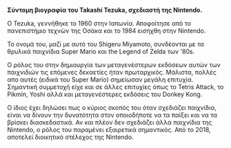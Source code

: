 **Σύντομη βιογραφία του Takashi Tezuka, σχεδιαστή της Nintendo.**

O Tezuka, γεννήθηκε το 1960 στην Ιαπωνία. Αποφοίτησε από το πανεπιστήμιο τεχνών της Οσάκα και το 1984 εισήχθη στην Nintendo. 

Το ονομά του, μαζί με αυτό του Shigeru Miyamoto, συνδέονται με τα θρυλικά παιχνίδια Super Mario και the Legend of Zelda των '80s. 

Ο ρόλος του στην δημιουργία των μεταγενέστερων εκδόσεων αυτών των παιχνιδιών τις επόμενες δεκαετίες ήταν πρωταρχικός. Μάλιστα, πολλές απο αυτές (ειδικά του Super Mario) 
σημείωσαν μεγάλη επιτυχία.
Σημαντική συμμετοχή είχε και σε άλλες επιτυχίες όπως το Tetris Attack, το Pikmin, Yoshi αλλά και μεταγενέστερες εκδόσεις του Donkey Kong.

Ο ίδιος έχει δηλώσει πως ο κύριος σκοπός του όταν σχεδιάζει παιχνίδια, είναι να δίνουν την δυνατότητα στον οποιοδήποτε να τα παίξει και να τα βρίσκει διασκεδαστικά. 
Αν και πλέον δεν σχεδιάζει άλλα παιχνίδια της Nintendo, ο ρόλος του παραμένει εξαιρετικά σημαντικός. Από το 2018, αποτελεί διοικητικό στέλεχος της Nintendo. 
